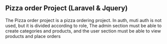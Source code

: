 ## Pizza order Project (Laravel & Jquery)

The Pizza order project is a pizza ordering project. In auth, muti auth is not used, but it is divided according to role, The admin section must be able to create categories and products, and the user section must be able to view products and place orders


